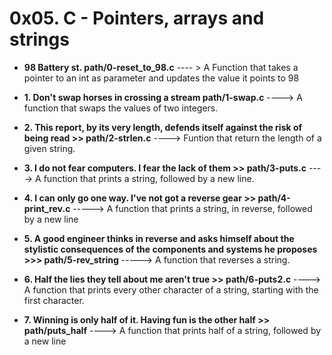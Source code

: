 # 0x05. C - Pointers, arrays and strings

* **98 Battery st. path/0-reset_to_98.c** ---- > A Function that takes a pointer to an int as parameter and updates the value it points to 98

* **1. Don't swap horses in crossing a stream path/1-swap.c** ----> A function that swaps the values of two integers.

* **2. This report, by its very length, defends itself against the risk of being read >> path/2-strlen.c**  ----> Funtion that return the length of a given string.
* **3. I do not fear computers. I fear the lack of them >> path/3-puts.c**  ----> A function that prints a string, followed by a new line.
* **4. I can only go one way. I've not got a reverse gear >> path/4-print_rev.c** -----> A function that prints a string, in reverse, followed by a new line
* **5. A good engineer thinks in reverse and asks himself about the stylistic consequences of the components and systems he proposes >>> path/5-rev_string** -----> A function that reverses a string.
* **6. Half the lies they tell about me aren't true >> path/6-puts2.c** ----> A function that prints every other character of a string, starting with the first character.
* **7. Winning is only half of it. Having fun is the other half >> path/puts_half** ----> A function that prints half of a string, followed by a new line